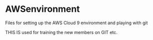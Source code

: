 # AWSenvironment
Files for setting up the AWS Cloud 9 environment and playing with git

THIS IS used for training the new members on GIT etc.
